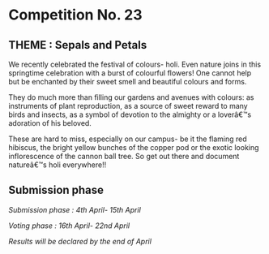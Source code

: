 # Competition No. 23
## THEME : Sepals and Petals

We recently celebrated the festival of colours- holi. Even nature joins in
this springtime celebration with a burst of colourful flowers! One cannot
help but be enchanted by their sweet smell and beautiful colours and
forms.

They do much more than filling our gardens and avenues with colours:  as
instruments of plant reproduction,  as a source of sweet reward to many
birds and insects, as a symbol of devotion to the almighty or a loverâ€™s
adoration of his beloved.

These are hard to miss, especially on our campus- be it the flaming red
hibiscus, the bright yellow bunches of the copper pod or the exotic
looking
inflorescence of the cannon ball tree.  So get out there and document
natureâ€™s holi everywhere!!


## Submission phase
*Submission phase : 4th April- 15th April*

*Voting phase        : 16th April- 22nd April*

*Results will be declared by the end of April*
